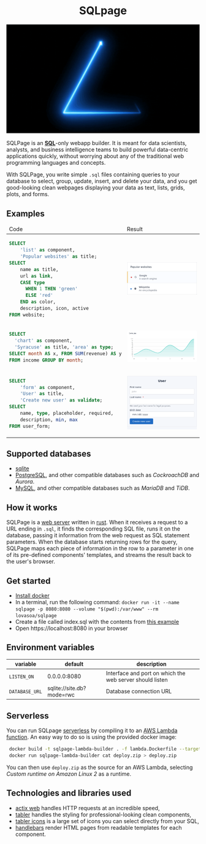 <h1 align="center">SQLpage</h1>

[![A short video explaining the concept of sqlpage](./docs/sqlpage.gif)](./docs/sqlpage.mp4)

SQLPage is an [**SQL**](https://en.wikipedia.org/wiki/SQL)-only webapp builder.
It is meant for data scientists, analysts, and business intelligence teams
to build powerful data-centric applications quickly,
without worrying about any of the traditional web programming languages and concepts.

With SQLPage, you write simple `.sql` files containing queries to your database
to select, group, update, insert, and delete your data, and you get good-looking clean webpages
displaying your data as text, lists, grids, plots, and forms.

## Examples

<table>
<thead>
<tr><td>Code<td>Result</tr>
</thead>
<tbody>
<tr>
<td>

```sql
SELECT 
    'list' as component,
    'Popular websites' as title;
SELECT 
    name as title,
    url as link,
    CASE type
      WHEN 1 THEN 'green'
      ELSE 'red'
    END as color,
    description, icon, active
FROM website;
```

<td>

![SQLPage list component](./docs/demo-list.png)

</tr>
<tr>
<td>

```sql
SELECT
  'chart' as component,
  'Syracuse' as title, 'area' as type;
SELECT month AS x, FROM SUM(revenue) AS y
FROM income GROUP BY month;  
```

<td>

![SQLPage list component](./docs/demo-graph.png)

</tr>
<tr>
<td>

```sql
SELECT 
    'form' as component,
    'User' as title,
    'Create new user' as validate;
SELECT 
    name, type, placeholder, required,
    description, min, max
FROM user_form;
```

<td>

![SQLPage list component](./docs/demo-form.png)

</tr>
</tbody>
</table>

## Supported databases

- [sqlite](https://www.sqlite.org/index.html)
- [PostgreSQL](https://www.postgresql.org/), and other compatible databases such as *CockroachDB* and *Aurora*.
- [MySQL](https://www.mysql.com/), and other compatible databases such as *MariaDB* and *TiDB*.

## How it works

SQLPage is a [web server](https://en.wikipedia.org/wiki/Web_server) written in
[rust](https://en.wikipedia.org/wiki/Rust_(programming_language)).
When it receives a request to a URL ending in `.sql`, it finds the corresponding
SQL file, runs it on the database,
passing it information from the web request as SQL statement parameters.
When the database starts returning rows for the query,
SQLPage maps each piece of information in the row to a parameter
in one of its pre-defined components' templates, and streams the result back
to the user's browser.

## Get started

- [Install docker](https://docs.docker.com/get-docker/)
- In a terminal, run the following
  command: `docker run -it --name sqlpage -p 8080:8080 --volume "$(pwd):/var/www" --rm lovasoa/sqlpage`
- Create a file called index.sql with the contents from [this example](./index.sql)
- Open https://localhost:8080 in your browser

## Environment variables

| variable       | default                   | description                                              |
|----------------|---------------------------|----------------------------------------------------------|
| `LISTEN_ON`    | 0.0.0.0:8080              | Interface and port on which the web server should listen |
| `DATABASE_URL` | sqlite://site.db?mode=rwc | Database connection URL                                  |

## Serverless

You can run SQLpage [serverless](https://en.wikipedia.org/wiki/Serverless_computing)
by compiling it to an [AWS Lambda function](https://aws.amazon.com/lambda/).
An easy way to do so is using the provided docker image:

```bash
 docker build -t sqlpage-lambda-builder . -f lambda.Dockerfile --target builder
 docker run sqlpage-lambda-builder cat deploy.zip > deploy.zip
```

You can then use `deploy.zip` as the source for an AWS Lambda,
selecting *Custom runtime on Amazon Linux 2* as a runtime.

## Technologies and libraries used

- [actix web](https://actix.rs/) handles HTTP requests at an incredible speed,
- [tabler](https://preview.tabler.io) handles the styling for professional-looking clean components,
- [tabler icons](https://tabler-icons.io) is a large set of icons you can select directly from your SQL,
- [handlebars](https://handlebarsjs.com/guide/) render HTML pages from readable templates for each component.
